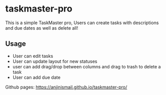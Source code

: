 # taskmaster-pro
This is a simple TaskMaster pro, Users can create tasks with descriptions and due dates as well as delete all!
## Usage
- User can edit tasks
- User can update layout for new statuses
- user can add drag/drop between columns and drag to trash to delete a task 
- User can add due date 

Github pages: https://anjinismail.github.io/taskmaster-pro/
